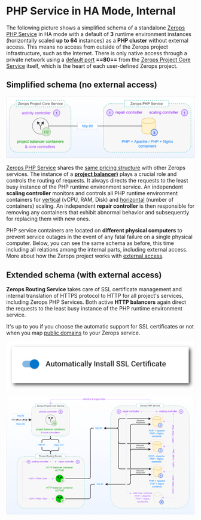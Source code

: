 # PHP Service in HA Mode, Internal

The following picture shows a simplified schema of a standalone [Zerops PHP Service](/documentation/services/runtimes/php.html) in HA mode with a default of **3** runtime environment instances (horizontally scaled **up to 64** instances) as a **PHP cluster** without external access. This means no access from outside of the Zerops project infrastructure, such as the Internet. There is only native access through a private network using a [default port](/documentation/services/runtimes/php.html#hostname-and-port) **==80==** from the [Zerops Project Core Service](/documentation/overview/how-zerops-works-inside/typical-schemas-of-zerops-projects.html) itself, which is the heart of each user-defined Zerops project.

## Simplified schema (no external access)

![Zerops PHP Service](./images/Zerops-PHP-Service-Base.png "Zerops PHP Service")

[Zerops PHP Service](/documentation/services/runtimes/php.html) shares the [same pricing structure](/documentation/overview/pricing.html#services) with other Zerops services. The instance of a **[project balancer)](/documentation/overview/how-zerops-works-inside/typical-schemas-of-zerops-projects.html#without-external-access)** plays a crucial role and controls the routing of requests. It always directs the requests to the least busy instance of the PHP runtime environment service. An independent **scaling controller** monitors and controls all PHP runtime environment containers for [vertical](/documentation/automatic-scaling/how-automatic-scaling-works.html#vertical-scaling) (vCPU, RAM, Disk) and [horizontal](/documentation/automatic-scaling/how-automatic-scaling-works.html#horizontal-scaling) (number of containers) scaling. An independent **repair controller** is then responsible for removing any containers that exhibit abnormal behavior and subsequently for replacing them with new ones.

PHP service containers are located on **different physical computers** to prevent service outages in the event of any fatal failure on a single physical computer. Below, you can see the same schema as before, this time including all relations among the internal parts, including external access. More about how the Zerops project works with [external access](/documentation/overview/how-zerops-works-inside/typical-schemas-of-zerops-projects.html#with-external-access).

## Extended schema (with external access)

**Zerops Routing Service** takes care of SSL certificate management and internal translation of HTTPS protocol to HTTP for all project's services, including Zerops PHP Services. Both active **HTTP balancers** again direct the requests to the least busy instance of the PHP runtime environment service.

It's up to you if you choose the automatic support for SSL certificates or not when you map [public domains](/documentation/routing/using-your-domain.html) to your Zerops service.

![SSL Certificates](./images/SSL-Certificate-Support-Option.png "SSL Certificates Support")

![Zerops PHP Service](./images/Zerops-PHP-Service-Detail.png "Zerops PHP Service")

